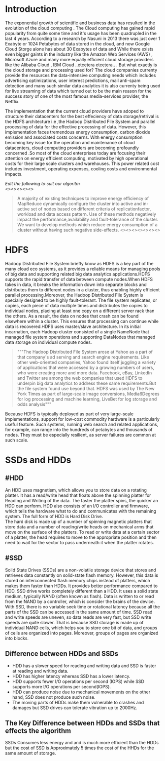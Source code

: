 Introduction  
==============  
  
The exponential growth of scientific and business data has resulted in the evolution of the cloud computing . The Cloud computing has gained rapid popularity from quite some time and it's usage has been quadrupled in the last 4 years. According to a research by Nasuni in 2013 there was just over 1 Exabyte or 1024 Petabytes of data stored in the cloud, and now  Google Cloud Storge alone has about 30 Exabytes of data and While there exists even bigger gaints in the industry like the Amazon Web Services (AWS) , Microsoft Azure and many more equally efficient cloud storage providers like the Alibaba Cloud , IBM Cloud ..etcetera etcetera.. . But what exactly is the cloud storage and processing used for? The cloud companies currenty provide the resources the data-intensive computing needs which includes advertising optimizations, user interest predictions, mail anti-spam detection and many such similar data analytics it is also currenty being used for live streaming of data which turned out to be the main reason for the success story of one of the most famous media-services provider, the Netflix.  
  
The implementation that the current cloud providers have adoped to structure their datacenters for the best effeciency of data storage/retrival is the HDFS architecture i.e ,the Hadoop Distributed File System and parallel processing of data for the effective processing of data. However, this implementation faces tremendous energy consumption, carbon dioxide emission and associated costs concerns. With energy consumption becoming key issue for the operation and maintenance of cloud datacenters, cloud computing providers are becoming profoundly concerned .So most of the cloud enterprises today are focusing their attention on energy efficient computing, motivated by high operational costs for their large scale clusters and warehouses. This power related cost includes investment, operating expenses, cooling costs and environmental impacts.  


*Edit the following to suit our algoritm*  
<><><><><>  
>A majority of existing techniques to improve energy efficiency of MapReduce dynamically configure the cluster into active and in-active set of nodes based on different criteria of replicationfactor, workload and data access pattern. Use of these methods negatively impact the performance,availability and fault-tolerance of the cluster. We want to develop methods which reduce energy consumption of a cluster without having such negative side-effects.
<><><><><><><>  
  
HDFS  
====

Hadoop Distributed File System briefly know as HDFS is a key part of the many cloud eco systems, as it provides a reliable means for managing pools of big data and supporting related big data analytics applications.HDFS supports the rapid transfer of data between compute nodes.When HDFS takes in data, it breaks the information down into separate blocks and distributes them to different nodes in a cluster, thus enabling highly efficient parallel processing.Moreover, the Hadoop Distributed File System is specially designed to be highly fault-tolerant. The file system replicates, or copies, each piece of data multiple times and distributes the copies to individual nodes, placing at least one copy on a different server rack than the others. As a result, the data on nodes that crash can be found elsewhere within a cluster. This ensures that processing can continue while data is recovered.HDFS uses master/slave architecture. In its initial incarnation, each Hadoop cluster consisted of a single NameNode that managed file system operations and supporting DataNodes that managed data storage on individual compute nodes.  
>"""The Hadoop Distributed File System arose at Yahoo as a part of that company's ad serving and search engine requirements. Like other web-oriented companies, Yahoo found itself juggling a variety of applications that were accessed by a growing numbers of users, who were creating more and more data. Facebook, eBay, LinkedIn and Twitter are among the web companies that used HDFS to underpin big data analytics to address these same requirements.But the file system found use beyond that. HDFS was used by The New York Times as part of large-scale image conversions, Media6Degrees for log processing and machine learning, LiveBet for log storage and odds analysis"""  
  
Because HDFS is typically deployed as part of very large-scale implementations, support for low-cost commodity hardware is a particularly useful feature. Such systems, running web search and related applications, for example, can range into the hundreds of petabytes and thousands of nodes. They must be especially resilient, as server failures are common at such scale.  
  
SSDs and HDDs  
===========  
#HDD  
------
An HDD uses magnetism, which allows you to store data on a rotating platter. It has a read/write head that floats above the spinning platter for Reading and Writing of the data. The faster the platter spins, the quicker an HDD can perform. HDD also consists of an I/O controller and firmware, which tells the hardware what to do and communicates with the remaining system. The full form of HDD is Hard Disk Drive.  
The hard disk is made up of a number of spinning magnetic platters that store data and a number of reading/write heads on mechanical arms that move on the surface of the platters.
To read or write data at a certain sector of a platter, the head requires to move to the appropriate position and then need to wait for the sector to pass underneath it when the platter rotates.

#SSD  
------
Solid State Drives (SSDs) are a non-volatile storage device that stores and retrieves data constantly on solid-state flash memory. However, this data is stored on interconnected flash memory chips instead of platters, which makes them faster than HDDs. It provides better performance compared to HDD.
SSD drive works completely different than a HDD. It uses a solid state medium, typically NAND (often known as flash). Data is written to or read from the NAND by a controller, which is consider the brains of the device.
With SSD, there is no variable seek time or rotational latency because all the parts of the SSD can be accessed in the same amount of time. SSD read and write speeds are uneven, so data reads are very fast, but SSD write speeds are quite slower. That is because SSD storage is made up of individual NAND cells, which helps you to store one bit of data, and groups of cells are organized into pages. Moreover, groups of pages are organized into blocks.

Difference between HDDs and SSDs
---------------------------------
- HDD has a slower speed for reading and writing data and SSD is faster at reading and writing data. 
- HDD has higher latency whereas SSD has a lower latency.
- HDD supports fewer I/O operations per second (IOPS) while SSD supports more I/O operations per second(IOPS).
- HDD can produce noise due to mechanical movements on the other hand, SSD does not produce such noise.
- The moving parts of HDDs make them vulnerable to crashes and damages but SSD drives can tolerate vibration up to 2000Hz.

## The Key Difference between HDDs and SSDs that effects the algorithm

SSDs Consumes less energy and and is much more efficient than the HDDs but the cost of SSD is Approximately 5 times the cost of the HHDs for the same amount of storage.

